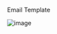Email Template 


![image](https://github.com/user-attachments/assets/81092681-0def-4197-b114-d5bf681ff04e)

